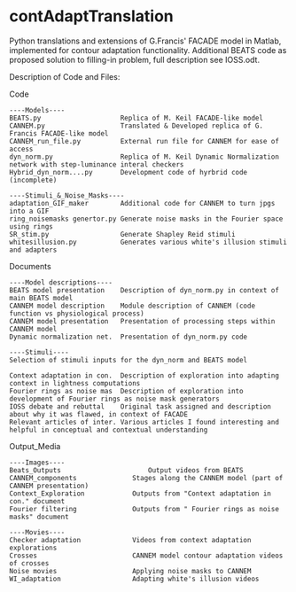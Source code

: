 # contAdaptTranslation
Python translations and extensions of G.Francis' FACADE model in Matlab, implemented for contour adaptation functionality.
Additional BEATS code as proposed solution to filling-in problem, full description see IOSS.odt.

Description of Code and Files:

Code	
  
    ----Models----
    BEATS.py   	                Replica of M. Keil FACADE-like model
    CANNEM.py  	                Translated & Developed replica of G. Francis FACADE-like model
    CANNEM_run_file.py          External run file for CANNEM for ease of access
    dyn_norm.py                 Replica of M. Keil Dynamic Normalization network with step-luminance interal checkers
    Hybrid_dyn_norm....py       Development code of hyrbrid code (incomplete)
  
    ----Stimuli_&_Noise_Masks----
    adaptation_GIF_maker        Additional code for CANNEM to turn jpgs into a GIF
    ring_noisemasks genertor.py Generate noise masks in the Fourier space using rings
    SR_stim.py                  Generate Shapley Reid stimuli
    whitesillusion.py 	        Generates various white's illusion stimuli and adapters

Documents

    ----Model descriptions----
    BEATS model presentation    Description of dyn_norm.py in context of main BEATS model
    CANNEM model description    Module description of CANNEM (code function vs physiological process)
    CANNEM model presentation   Presentation of processing steps within CANNEM model
    Dynamic normalization net.  Presentation of dyn_norm.py code
    
    ----Stimuli----
    Selection of stimuli inputs for the dyn_norm and BEATS model
    
    Context adaptation in con.  Description of exploration into adapting context in lightness computations
    Fourier rings as noise mas  Description of exploration into development of Fourier rings as noise mask generators
    IOSS debate and rebuttal    Original task assigned and description about why it was flawed, in context of FACADE
    Relevant articles of inter. Various articles I found interesting and helpful in conceptual and contextual understanding
    
Output_Media

    ----Images----			                   
    Beats_Outputs	            	   Output videos from BEATS
    CANNEM_components              Stages along the CANNEM model (part of CANNEM presentation)
    Context_Exploration            Outputs from "Context adaptation in con." document
    Fourier filtering              Outputs from " Fourier rings as noise masks" document
    
    ----Movies----
    Checker adaptation             Videos from context adaptation explorations
    Crosses                        CANNEM model contour adaptation videos of crosses
    Noise movies                   Applying noise masks to CANNEM
    WI_adaptation                  Adapting white's illusion videos
